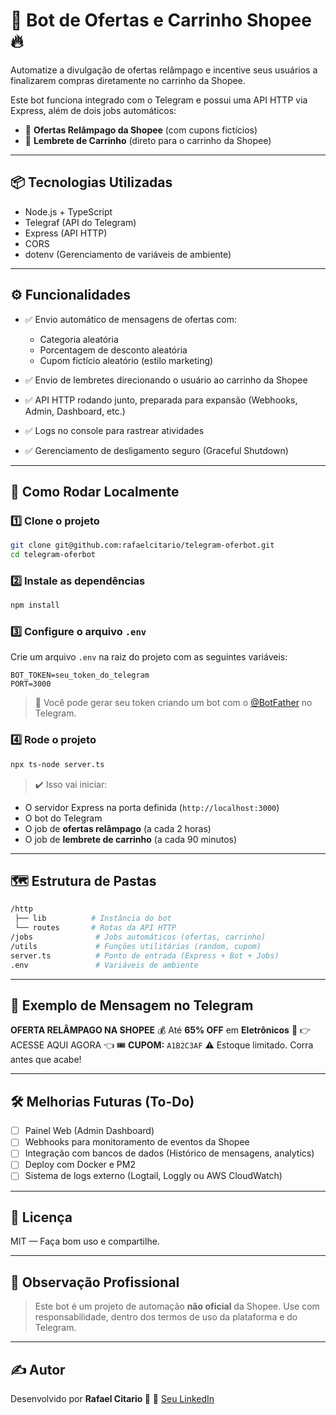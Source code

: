 # 🤖 Bot de Ofertas e Carrinho Shopee 🔥

Automatize a divulgação de ofertas relâmpago e incentive seus usuários a finalizarem compras diretamente no carrinho da Shopee.

Este bot funciona integrado com o Telegram e possui uma API HTTP via Express, além de dois jobs automáticos:

* 🚀 **Ofertas Relâmpago da Shopee** (com cupons fictícios)
* 🛒 **Lembrete de Carrinho** (direto para o carrinho da Shopee)

---

## 📦 Tecnologias Utilizadas

* Node.js + TypeScript
* Telegraf (API do Telegram)
* Express (API HTTP)
* CORS
* dotenv (Gerenciamento de variáveis de ambiente)

---

## ⚙️ Funcionalidades

* ✅ Envio automático de mensagens de ofertas com:

  * Categoria aleatória
  * Porcentagem de desconto aleatória
  * Cupom fictício aleatório (estilo marketing)
* ✅ Envio de lembretes direcionando o usuário ao carrinho da Shopee
* ✅ API HTTP rodando junto, preparada para expansão (Webhooks, Admin, Dashboard, etc.)
* ✅ Logs no console para rastrear atividades
* ✅ Gerenciamento de desligamento seguro (Graceful Shutdown)

---

## 🚀 Como Rodar Localmente

### 1️⃣ Clone o projeto

```bash
git clone git@github.com:rafaelcitario/telegram-oferbot.git
cd telegram-oferbot
```

### 2️⃣ Instale as dependências

```bash
npm install
```

### 3️⃣ Configure o arquivo `.env`

Crie um arquivo `.env` na raiz do projeto com as seguintes variáveis:

```env
BOT_TOKEN=seu_token_do_telegram
PORT=3000
```

> 🔑 Você pode gerar seu token criando um bot com o [@BotFather](https://t.me/BotFather) no Telegram.

### 4️⃣ Rode o projeto

```bash
npx ts-node server.ts
```

> ✔️ Isso vai iniciar:

* O servidor Express na porta definida (`http://localhost:3000`)
* O bot do Telegram
* O job de **ofertas relâmpago** (a cada 2 horas)
* O job de **lembrete de carrinho** (a cada 90 minutos)

---

## 🗺️ Estrutura de Pastas

```bash
/http
 ├── lib          # Instância do bot
 └── routes       # Rotas da API HTTP
/jobs              # Jobs automáticos (ofertas, carrinho)
/utils             # Funções utilitárias (random, cupom)
server.ts          # Ponto de entrada (Express + Bot + Jobs)
.env               # Variáveis de ambiente
```

---

## 🔗 Exemplo de Mensagem no Telegram

**OFERTA RELÂMPAGO NA SHOPEE**
💰 Até **65% OFF** em **Eletrônicos**
🔗 👉 ACESSE AQUI AGORA 👈
🎟️ **CUPOM:** `A1B2C3AF`
⚠️ Estoque limitado. Corra antes que acabe!

---

## 🛠️ Melhorias Futuras (To-Do)

* [ ] Painel Web (Admin Dashboard)
* [ ] Webhooks para monitoramento de eventos da Shopee
* [ ] Integração com bancos de dados (Histórico de mensagens, analytics)
* [ ] Deploy com Docker e PM2
* [ ] Sistema de logs externo (Logtail, Loggly ou AWS CloudWatch)

---

## 💼 Licença

MIT — Faça bom uso e compartilhe.

---

## 🧠 Observação Profissional

> Este bot é um projeto de automação **não oficial** da Shopee. Use com responsabilidade, dentro dos termos de uso da plataforma e do Telegram.

---

## ✍️ Autor

Desenvolvido por **Rafael Citario 👑**
🔗 [Seu LinkedIn](https://linkedin.com/in/rafaelcitario)
